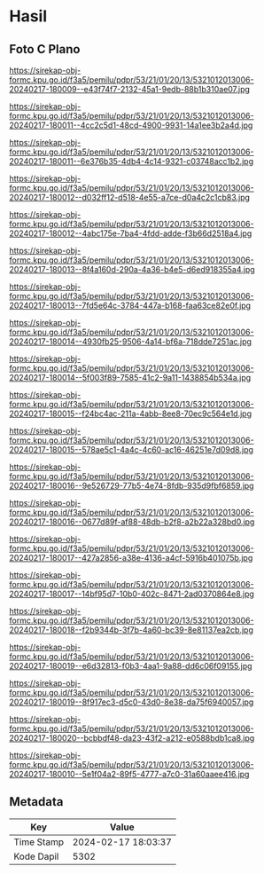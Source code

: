 # Hasil

## Foto C Plano

https://sirekap-obj-formc.kpu.go.id/f3a5/pemilu/pdpr/53/21/01/20/13/5321012013006-20240217-180009--e43f74f7-2132-45a1-9edb-88b1b310ae07.jpg

https://sirekap-obj-formc.kpu.go.id/f3a5/pemilu/pdpr/53/21/01/20/13/5321012013006-20240217-180011--4cc2c5d1-48cd-4900-9931-14a1ee3b2a4d.jpg

https://sirekap-obj-formc.kpu.go.id/f3a5/pemilu/pdpr/53/21/01/20/13/5321012013006-20240217-180011--6e376b35-4db4-4c14-9321-c03748acc1b2.jpg

https://sirekap-obj-formc.kpu.go.id/f3a5/pemilu/pdpr/53/21/01/20/13/5321012013006-20240217-180012--d032ff12-d518-4e55-a7ce-d0a4c2c1cb83.jpg

https://sirekap-obj-formc.kpu.go.id/f3a5/pemilu/pdpr/53/21/01/20/13/5321012013006-20240217-180012--4abc175e-7ba4-4fdd-adde-f3b66d2518a4.jpg

https://sirekap-obj-formc.kpu.go.id/f3a5/pemilu/pdpr/53/21/01/20/13/5321012013006-20240217-180013--8f4a160d-290a-4a36-b4e5-d6ed918355a4.jpg

https://sirekap-obj-formc.kpu.go.id/f3a5/pemilu/pdpr/53/21/01/20/13/5321012013006-20240217-180013--7fd5e64c-3784-447a-b168-faa63ce82e0f.jpg

https://sirekap-obj-formc.kpu.go.id/f3a5/pemilu/pdpr/53/21/01/20/13/5321012013006-20240217-180014--4930fb25-9506-4a14-bf6a-718dde7251ac.jpg

https://sirekap-obj-formc.kpu.go.id/f3a5/pemilu/pdpr/53/21/01/20/13/5321012013006-20240217-180014--5f003f89-7585-41c2-9a11-1438854b534a.jpg

https://sirekap-obj-formc.kpu.go.id/f3a5/pemilu/pdpr/53/21/01/20/13/5321012013006-20240217-180015--f24bc4ac-211a-4abb-8ee8-70ec9c564e1d.jpg

https://sirekap-obj-formc.kpu.go.id/f3a5/pemilu/pdpr/53/21/01/20/13/5321012013006-20240217-180015--578ae5c1-4a4c-4c60-ac16-46251e7d09d8.jpg

https://sirekap-obj-formc.kpu.go.id/f3a5/pemilu/pdpr/53/21/01/20/13/5321012013006-20240217-180016--9e526729-77b5-4e74-8fdb-935d9fbf6859.jpg

https://sirekap-obj-formc.kpu.go.id/f3a5/pemilu/pdpr/53/21/01/20/13/5321012013006-20240217-180016--0677d89f-af88-48db-b2f8-a2b22a328bd0.jpg

https://sirekap-obj-formc.kpu.go.id/f3a5/pemilu/pdpr/53/21/01/20/13/5321012013006-20240217-180017--427a2856-a38e-4136-a4cf-5916b401075b.jpg

https://sirekap-obj-formc.kpu.go.id/f3a5/pemilu/pdpr/53/21/01/20/13/5321012013006-20240217-180017--14bf95d7-10b0-402c-8471-2ad0370864e8.jpg

https://sirekap-obj-formc.kpu.go.id/f3a5/pemilu/pdpr/53/21/01/20/13/5321012013006-20240217-180018--f2b9344b-3f7b-4a60-bc39-8e81137ea2cb.jpg

https://sirekap-obj-formc.kpu.go.id/f3a5/pemilu/pdpr/53/21/01/20/13/5321012013006-20240217-180019--e6d32813-f0b3-4aa1-9a88-dd6c06f09155.jpg

https://sirekap-obj-formc.kpu.go.id/f3a5/pemilu/pdpr/53/21/01/20/13/5321012013006-20240217-180019--8f917ec3-d5c0-43d0-8e38-da75f6940057.jpg

https://sirekap-obj-formc.kpu.go.id/f3a5/pemilu/pdpr/53/21/01/20/13/5321012013006-20240217-180020--bcbbdf48-da23-43f2-a212-e0588bdb1ca8.jpg

https://sirekap-obj-formc.kpu.go.id/f3a5/pemilu/pdpr/53/21/01/20/13/5321012013006-20240217-180010--5e1f04a2-89f5-4777-a7c0-31a60aaee416.jpg


## Metadata

| Key        | Value               |
| ---------- | ------------------- |
| Time Stamp | 2024-02-17 18:03:37 |
| Kode Dapil | 5302                |



